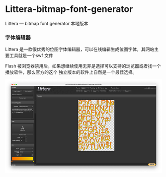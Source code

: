 # Littera-bitmap-font-generator
Littera — bitmap font generator 本地版本

### 字体编辑器 

Littera 是一款很优秀的位图字体编辑器，可以在线编辑生成位图字体，其网站主要工具就是一个swf 文件

Flash 被浏览器禁用后，如果想继续使用无非是选择可以支持的浏览器或者找一个播放软件，那么官方的这个 独立版本的软件上自然是一个最佳选择。 

![image-20210204125432022](README/image-20210204125432022.png)